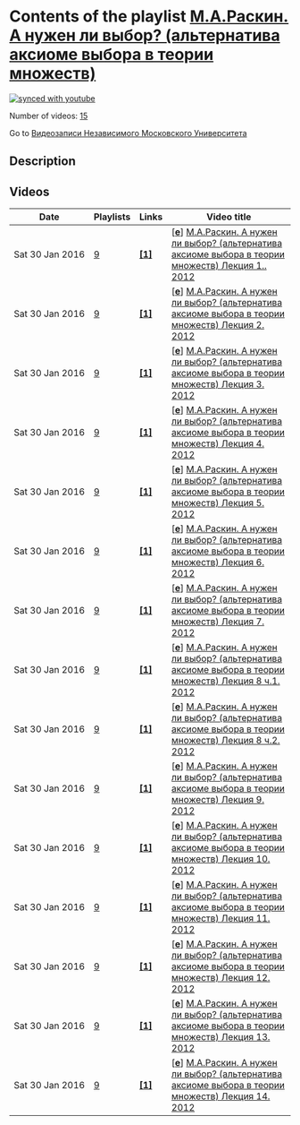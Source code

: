 # Contents of the playlist [М.А.Раскин. А нужен ли выбор? (альтернатива аксиоме выбора в теории множеств)](https://www.youtube.com/playlist?list=PLp9ABVh6_x4GAjPWPQQrIjuHnDiwnBoDI)

[![synced with youtube](https://img.shields.io/github/last-commit/mathphysschool/mathphysschool.github.io/autoupdate1?label=synced%20with%20youtube)](#)

Number of videos: [15](#videos)

Go to [Видеозаписи Независимого Московского Университета](../README.md)

## Description



## Videos

|Date|Playlists|Links|Video title|
|---|---|---|---|
| Sat&nbsp;30&nbsp;Jan&nbsp;2016 | [9](../playlists/9 "М.А.Раскин. А нужен ли выбор? (альтернатива аксиоме выбора в теории множеств)") | [**[1]**](http://ium.mccme.ru/f12/raskin-f12.html) | [[**e**](https://studio.youtube.com/video/YtVT_57tD3Y/edit "Edit")] [М.А.Раскин. А нужен ли выбор? (альтернатива аксиоме выбора в теории множеств) Лекция 1.. 2012](https://www.youtube.com/watch?v=YtVT_57tD3Y&list=PLp9ABVh6_x4GAjPWPQQrIjuHnDiwnBoDI "&#34;А нужен ли выбор?&#34; (альтернатива аксиоме выбора в теории множеств) Лекция 1.&#013;Независимый Московский Университет &#013;Москва, Большой Власьевский пер., 11, 303, 4 сентября 2012, 17:30&#013;Подробнее о курсе: http://ium.mccme.ru/f12/raskin-f12.html") |
| Sat&nbsp;30&nbsp;Jan&nbsp;2016 | [9](../playlists/9 "М.А.Раскин. А нужен ли выбор? (альтернатива аксиоме выбора в теории множеств)") | [**[1]**](http://ium.mccme.ru/f12/raskin-f12.html) | [[**e**](https://studio.youtube.com/video/34SPdg_DsTU/edit "Edit")] [М.А.Раскин. А нужен ли выбор? (альтернатива аксиоме выбора в теории множеств) Лекция 2. 2012](https://www.youtube.com/watch?v=34SPdg_DsTU&list=PLp9ABVh6_x4GAjPWPQQrIjuHnDiwnBoDI "&#34;А нужен ли выбор?&#34; (альтернатива аксиоме выбора в теории множеств) Лекция 2.&#013;Независимый Московский Университет &#013;Москва, Большой Власьевский пер., 11, 303, 11 сентября 2012, 17:30&#013;Подробнее о курсе: http://ium.mccme.ru/f12/raskin-f12.html") |
| Sat&nbsp;30&nbsp;Jan&nbsp;2016 | [9](../playlists/9 "М.А.Раскин. А нужен ли выбор? (альтернатива аксиоме выбора в теории множеств)") | [**[1]**](http://ium.mccme.ru/f12/raskin-f12.html) | [[**e**](https://studio.youtube.com/video/ZAYS_g9Ec4o/edit "Edit")] [М.А.Раскин. А нужен ли выбор? (альтернатива аксиоме выбора в теории множеств) Лекция 3. 2012](https://www.youtube.com/watch?v=ZAYS_g9Ec4o&list=PLp9ABVh6_x4GAjPWPQQrIjuHnDiwnBoDI "&#34;А нужен ли выбор?&#34; (альтернатива аксиоме выбора в теории множеств) Лекция 3.&#013;Независимый Московский Университет &#013;Москва, Большой Власьевский пер., 11, 303, 18 сентября 2012, 17:30&#013;Подробнее о курсе: http://ium.mccme.ru/f12/raskin-f12.html") |
| Sat&nbsp;30&nbsp;Jan&nbsp;2016 | [9](../playlists/9 "М.А.Раскин. А нужен ли выбор? (альтернатива аксиоме выбора в теории множеств)") | [**[1]**](http://ium.mccme.ru/f12/raskin-f12.html) | [[**e**](https://studio.youtube.com/video/Kv_Vqd3F__4/edit "Edit")] [М.А.Раскин. А нужен ли выбор? (альтернатива аксиоме выбора в теории множеств) Лекция 4. 2012](https://www.youtube.com/watch?v=Kv_Vqd3F__4&list=PLp9ABVh6_x4GAjPWPQQrIjuHnDiwnBoDI "&#34;А нужен ли выбор?&#34; (альтернатива аксиоме выбора в теории множеств) Лекция 4.&#013;Независимый Московский Университет &#013;Москва, Большой Власьевский пер., 11, 303, 25 сентября 2012, 17:30&#013;Подробнее о курсе: http://ium.mccme.ru/f12/raskin-f12.html") |
| Sat&nbsp;30&nbsp;Jan&nbsp;2016 | [9](../playlists/9 "М.А.Раскин. А нужен ли выбор? (альтернатива аксиоме выбора в теории множеств)") | [**[1]**](http://ium.mccme.ru/f12/raskin-f12.html) | [[**e**](https://studio.youtube.com/video/VIupo999N4w/edit "Edit")] [М.А.Раскин. А нужен ли выбор? (альтернатива аксиоме выбора в теории множеств) Лекция 5. 2012](https://www.youtube.com/watch?v=VIupo999N4w&list=PLp9ABVh6_x4GAjPWPQQrIjuHnDiwnBoDI "&#34;А нужен ли выбор?&#34; (альтернатива аксиоме выбора в теории множеств) Лекция 5.&#013;Независимый Московский Университет &#013;Москва, Большой Власьевский пер., 11, 303, 2 октября 2012, 17:30&#013;Подробнее о курсе: http://ium.mccme.ru/f12/raskin-f12.html") |
| Sat&nbsp;30&nbsp;Jan&nbsp;2016 | [9](../playlists/9 "М.А.Раскин. А нужен ли выбор? (альтернатива аксиоме выбора в теории множеств)") | [**[1]**](http://ium.mccme.ru/f12/raskin-f12.html) | [[**e**](https://studio.youtube.com/video/mvrjXa-MH90/edit "Edit")] [М.А.Раскин. А нужен ли выбор? (альтернатива аксиоме выбора в теории множеств) Лекция 6. 2012](https://www.youtube.com/watch?v=mvrjXa-MH90&list=PLp9ABVh6_x4GAjPWPQQrIjuHnDiwnBoDI "&#34;А нужен ли выбор?&#34; (альтернатива аксиоме выбора в теории множеств) Лекция 6.&#013;Независимый Московский Университет &#013;Москва, Большой Власьевский пер., 11, 303, 9 октября 2012, 17:30&#013;Подробнее о курсе: http://ium.mccme.ru/f12/raskin-f12.html") |
| Sat&nbsp;30&nbsp;Jan&nbsp;2016 | [9](../playlists/9 "М.А.Раскин. А нужен ли выбор? (альтернатива аксиоме выбора в теории множеств)") | [**[1]**](http://ium.mccme.ru/f12/raskin-f12.html) | [[**e**](https://studio.youtube.com/video/2Ui3nNMePRo/edit "Edit")] [М.А.Раскин. А нужен ли выбор? (альтернатива аксиоме выбора в теории множеств) Лекция 7. 2012](https://www.youtube.com/watch?v=2Ui3nNMePRo&list=PLp9ABVh6_x4GAjPWPQQrIjuHnDiwnBoDI "&#34;А нужен ли выбор?&#34; (альтернатива аксиоме выбора в теории множеств) Лекция 7.&#013;Независимый Московский Университет &#013;Москва, Большой Власьевский пер., 11, 303, 16 октября 2012, 17:30&#013;Подробнее о курсе: http://ium.mccme.ru/f12/raskin-f12.html") |
| Sat&nbsp;30&nbsp;Jan&nbsp;2016 | [9](../playlists/9 "М.А.Раскин. А нужен ли выбор? (альтернатива аксиоме выбора в теории множеств)") | [**[1]**](http://ium.mccme.ru/f12/raskin-f12.html) | [[**e**](https://studio.youtube.com/video/yvQpleLdNYE/edit "Edit")] [М.А.Раскин. А нужен ли выбор? (альтернатива аксиоме выбора в теории множеств) Лекция 8 ч.1. 2012](https://www.youtube.com/watch?v=yvQpleLdNYE&list=PLp9ABVh6_x4GAjPWPQQrIjuHnDiwnBoDI "&#34;А нужен ли выбор?&#34; (альтернатива аксиоме выбора в теории множеств) Лекция 8. Начало.&#013;Независимый Московский Университет &#013;Москва, Большой Власьевский пер., 11, 303, 23 октября 2012, 17:30&#013;Подробнее о курсе: http://ium.mccme.ru/f12/raskin-f12.html") |
| Sat&nbsp;30&nbsp;Jan&nbsp;2016 | [9](../playlists/9 "М.А.Раскин. А нужен ли выбор? (альтернатива аксиоме выбора в теории множеств)") | [**[1]**](http://ium.mccme.ru/f12/raskin-f12.html) | [[**e**](https://studio.youtube.com/video/wK3ZH2hFO20/edit "Edit")] [М.А.Раскин. А нужен ли выбор? (альтернатива аксиоме выбора в теории множеств) Лекция 8 ч.2. 2012](https://www.youtube.com/watch?v=wK3ZH2hFO20&list=PLp9ABVh6_x4GAjPWPQQrIjuHnDiwnBoDI "&#34;А нужен ли выбор?&#34; (альтернатива аксиоме выбора в теории множеств) Лекция 8. Конец.&#013;Независимый Московский Университет &#013;Москва, Большой Власьевский пер., 11, 303, 23 октября 2012, 19:25&#013;Подробнее о курсе: http://ium.mccme.ru/f12/raskin-f12.html") |
| Sat&nbsp;30&nbsp;Jan&nbsp;2016 | [9](../playlists/9 "М.А.Раскин. А нужен ли выбор? (альтернатива аксиоме выбора в теории множеств)") | [**[1]**](http://ium.mccme.ru/f12/raskin-f12.html) | [[**e**](https://studio.youtube.com/video/7oRABysh6NE/edit "Edit")] [М.А.Раскин. А нужен ли выбор? (альтернатива аксиоме выбора в теории множеств) Лекция 9. 2012](https://www.youtube.com/watch?v=7oRABysh6NE&list=PLp9ABVh6_x4GAjPWPQQrIjuHnDiwnBoDI "&#34;А нужен ли выбор?&#34; (альтернатива аксиоме выбора в теории множеств) Лекция 9.&#013;Независимый Московский Университет &#013;Москва, Большой Власьевский пер., 11, 303, 30 октября 2012, 17:30&#013;Подробнее о курсе: http://ium.mccme.ru/f12/raskin-f12.html") |
| Sat&nbsp;30&nbsp;Jan&nbsp;2016 | [9](../playlists/9 "М.А.Раскин. А нужен ли выбор? (альтернатива аксиоме выбора в теории множеств)") | [**[1]**](http://ium.mccme.ru/f12/raskin-f12.html) | [[**e**](https://studio.youtube.com/video/XDJwGiZCK6o/edit "Edit")] [М.А.Раскин. А нужен ли выбор? (альтернатива аксиоме выбора в теории множеств) Лекция 10. 2012](https://www.youtube.com/watch?v=XDJwGiZCK6o&list=PLp9ABVh6_x4GAjPWPQQrIjuHnDiwnBoDI "&#34;А нужен ли выбор?&#34; (альтернатива аксиоме выбора в теории множеств) Лекция 10.&#013;Независимый Московский Университет &#013;Москва, Большой Власьевский пер., 11, 303, 6 ноября 2012, 17:30&#013;Подробнее о курсе: http://ium.mccme.ru/f12/raskin-f12.html") |
| Sat&nbsp;30&nbsp;Jan&nbsp;2016 | [9](../playlists/9 "М.А.Раскин. А нужен ли выбор? (альтернатива аксиоме выбора в теории множеств)") | [**[1]**](http://ium.mccme.ru/f12/raskin-f12.html) | [[**e**](https://studio.youtube.com/video/P_gwkY9DUis/edit "Edit")] [М.А.Раскин. А нужен ли выбор? (альтернатива аксиоме выбора в теории множеств) Лекция 11. 2012](https://www.youtube.com/watch?v=P_gwkY9DUis&list=PLp9ABVh6_x4GAjPWPQQrIjuHnDiwnBoDI "&#34;А нужен ли выбор?&#34; (альтернатива аксиоме выбора в теории множеств) Лекция 11.&#013;Независимый Московский Университет &#013;Москва, Большой Власьевский пер., 11, 303, 13 ноября 2012, 17:30&#013;Подробнее о курсе: http://ium.mccme.ru/f12/raskin-f12.html") |
| Sat&nbsp;30&nbsp;Jan&nbsp;2016 | [9](../playlists/9 "М.А.Раскин. А нужен ли выбор? (альтернатива аксиоме выбора в теории множеств)") | [**[1]**](http://ium.mccme.ru/f12/raskin-f12.html) | [[**e**](https://studio.youtube.com/video/vYYptIoiLEM/edit "Edit")] [М.А.Раскин. А нужен ли выбор? (альтернатива аксиоме выбора в теории множеств) Лекция 12. 2012](https://www.youtube.com/watch?v=vYYptIoiLEM&list=PLp9ABVh6_x4GAjPWPQQrIjuHnDiwnBoDI "&#34;А нужен ли выбор?&#34; (альтернатива аксиоме выбора в теории множеств) Лекция 12.&#013;Независимый Московский Университет &#013;Москва, Большой Власьевский пер., 11, 303, 20 ноября 2012, 17:30&#013;Подробнее о курсе: http://ium.mccme.ru/f12/raskin-f12.html") |
| Sat&nbsp;30&nbsp;Jan&nbsp;2016 | [9](../playlists/9 "М.А.Раскин. А нужен ли выбор? (альтернатива аксиоме выбора в теории множеств)") | [**[1]**](http://ium.mccme.ru/f12/raskin-f12.html) | [[**e**](https://studio.youtube.com/video/J9xNQ7gfhX8/edit "Edit")] [М.А.Раскин. А нужен ли выбор? (альтернатива аксиоме выбора в теории множеств) Лекция 13. 2012](https://www.youtube.com/watch?v=J9xNQ7gfhX8&list=PLp9ABVh6_x4GAjPWPQQrIjuHnDiwnBoDI "&#34;А нужен ли выбор?&#34; (альтернатива аксиоме выбора в теории множеств) Лекция 13.&#013;Независимый Московский Университет &#013;Москва, Большой Власьевский пер., 11, 303, 27 ноября 2012, 17:30&#013;Подробнее о курсе: http://ium.mccme.ru/f12/raskin-f12.html") |
| Sat&nbsp;30&nbsp;Jan&nbsp;2016 | [9](../playlists/9 "М.А.Раскин. А нужен ли выбор? (альтернатива аксиоме выбора в теории множеств)") | [**[1]**](http://ium.mccme.ru/f12/raskin-f12.html) | [[**e**](https://studio.youtube.com/video/-Y69Oi61Bow/edit "Edit")] [М.А.Раскин. А нужен ли выбор? (альтернатива аксиоме выбора в теории множеств) Лекция 14. 2012](https://www.youtube.com/watch?v=-Y69Oi61Bow&list=PLp9ABVh6_x4GAjPWPQQrIjuHnDiwnBoDI "&#34;А нужен ли выбор?&#34; (альтернатива аксиоме выбора в теории множеств) Лекция 14.&#013;Независимый Московский Университет &#013;Москва, Большой Власьевский пер., 11, 303, 4 декабря 2012, 17:30&#013;Подробнее о курсе: http://ium.mccme.ru/f12/raskin-f12.html") |
